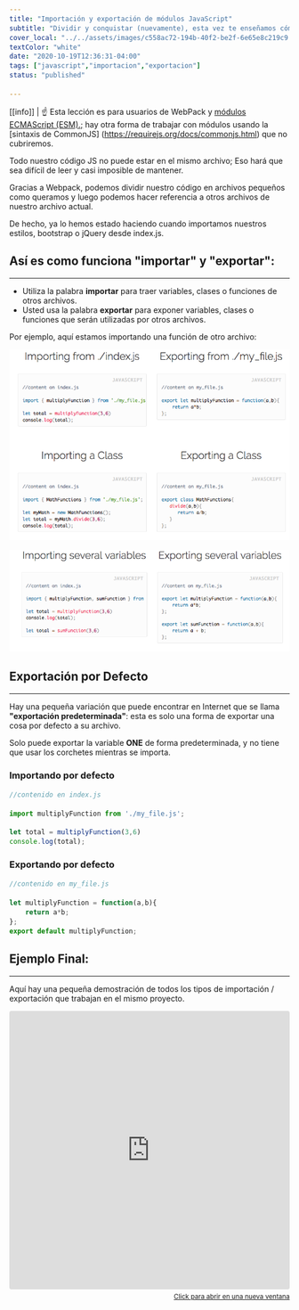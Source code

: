 ```yaml
---
title: "Importación y exportación de módulos JavaScript"
subtitle: "Dividir y conquistar (nuevamente), esta vez te enseñamos cómo dividir tu código en varios archivos para evitar conflictos de GIT y también para estar más organizado.  Al final de esta lección, podrás dominar la importación y exportación de JavaScript."
cover_local: "../../assets/images/c558ac72-194b-40f2-be2f-6e65e8c219c9.png"
textColor: "white"
date: "2020-10-19T12:36:31-04:00"
tags: ["javascript","importacion","exportacion"]
status: "published"

---
```


[[info]]
| :point_up: Esta lección es para usuarios de WebPack y [módulos ECMAScript (ESM).;](https://nodejs.org/api/esm.html) hay otra forma de trabajar con módulos usando la [sintaxis de CommonJS] (https://requirejs.org/docs/commonjs.html) que no cubriremos.

Todo nuestro código JS no puede estar en el mismo archivo; Eso hará que sea difícil de leer y casi imposible de mantener.

Gracias a Webpack, podemos dividir nuestro código en archivos pequeños como queramos y luego podemos hacer referencia a otros archivos de nuestro archivo actual.

De hecho, ya lo hemos estado haciendo cuando importamos nuestros estilos, bootstrap o jQuery desde index.js.

## Así es como funciona "importar" y "exportar":
***

+ Utiliza la palabra **importar** para traer variables, clases o funciones de otros archivos.
+ Usted usa la palabra **exportar** para exponer variables, clases o funciones que serán utilizadas por otros archivos.

Por ejemplo, aquí estamos importando una función de otro archivo:


![javascript import](../../assets/images/f7b8c75d-e7d4-481e-8346-b95d54a235f6.png)

![javascript import](../../assets/images/2cdb146a-d6f7-4591-96fc-e50aef07aca5.png)


## Exportación por Defecto
***

Hay una pequeña variación que puede encontrar en Internet que se llama **"exportación predeterminada"**: esta es solo una forma de exportar una cosa por defecto a su archivo.

Solo puede exportar la variable **ONE** de forma predeterminada, y no tiene que usar los corchetes mientras se importa.


### Importando por defecto

```javascript
//contenido en index.js 

import multiplyFunction from './my_file.js';

let total = multiplyFunction(3,6)
console.log(total);
```

### Exportando por defecto

```javascript
//contenido en my_file.js 

let multiplyFunction = function(a,b){
    return a*b;
};
export default multiplyFunction;
```



## Ejemplo Final:
***

Aquí hay una pequeña demostración de todos los tipos de importación / exportación que trabajan en el mismo proyecto.

<iframe src="https://codesandbox.io/embed/218y1prppj?hidenavigation=1" style="width:100%; height:500px; border:0; border-radius: 4px; overflow:hidden;" sandbox="allow-modals allow-forms allow-popups allow-scripts allow-same-origin"></iframe>

<div align="right"><small><a href="https://codesandbox.io/embed/218y1prppj?hidenavigation=1">Click para abrir en una nueva ventana</a></small></div>



